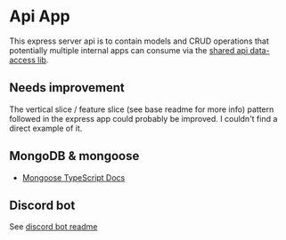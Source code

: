 # Api App

This express server api is to contain models and CRUD operations that potentially multiple internal apps can consume via the [shared api data-access lib](../../libs/shared/api/data-access/).

## Needs improvement

The vertical slice / feature slice (see base readme for more info) pattern followed in the express app could probably be improved. I couldn't find a direct example of it.

## MongoDB & mongoose

- [Mongoose TypeScript Docs](https://mongoosejs.com/docs/typescript.html)

## Discord bot

See [discord bot readme](./src/discord/bot/README.md)
